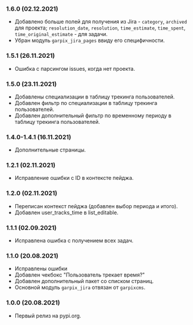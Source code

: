 ### 1.6.0 (02.12.2021)

- Добавлено больше полей для получения из Jira - `category`, `archived` для проекта; `resolution_date`, `resolution`, `time_estimate`, `time_spent`, `time_original_estimate` - для задачи.
- Убран модуль `garpix_jira_pages` ввиду его специфичности.

### 1.5.1 (26.11.2021)

- Ошибка с парсингом issues, когда нет проекта.

### 1.5.0 (23.11.2021)

- Добавлены специализации в таблицу трекинга пользователей.
- Добавлен фильтр по специализации в таблицу трекинга пользователей.
- Добавлен дополнительный фильтр по временному периоду в таблицу трекинга пользователей.

### 1.4.0-1.4.1 (16.11.2021)

- Дополнительные страницы.

### 1.2.1 (02.11.2021)

- Исправление ошибки с ID в контексте пейджа.

### 1.2.0 (02.11.2021)

- Переписан контекст пейджа (добавлен выбор периода и итого).
- Добавлен user_tracks_time в list_editable.

### 1.1.1 (02.09.2021)

- Исправлена ошибка с получением всех задач.

### 1.1.0 (20.08.2021)

- Исправлены ошибки
- Добавлен чекбокс "Пользователь трекает время?"
- Добавлен дополнительный пакет со списком страниц.
- Основной модуль `garpix_jira` отвязан от `garpixcms`.

### 1.0.0 (20.08.2021)

- Первый релиз на pypi.org.